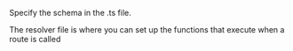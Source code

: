 Specify the schema in the .ts file.

The resolver file is where you can set up the functions that execute when a route is called
